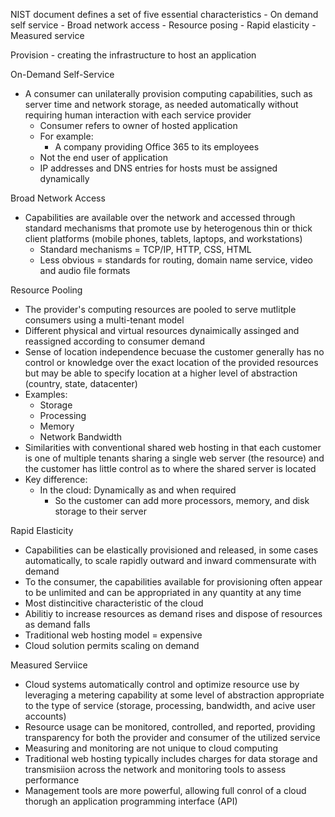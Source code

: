 NIST document defines a set of five essential characteristics
	- On demand self service
	- Broad network access
	- Resource posing
	- Rapid elasticity
	- Measured service

Provision - creating the infrastructure to host an application

On-Demand Self-Service
- A consumer can unilaterally provision computing capabilities, such as server time and network storage, as needed automatically without requiring human interaction with each service provider
  	- Consumer refers to owner of hosted application
  	- For example:
  		- A company providing Office 365 to its employees
	- Not the end user of application
	- IP addresses and DNS entries for hosts must be assigned dynamically


Broad Network Access
- Capabilities are available over the network and accessed through standard mechanisms that promote use by heterogenous thin or thick client platforms (mobile phones, tablets, laptops, and workstations)
	- Standard mechanisms = TCP/IP, HTTP, CSS, HTML
	- Less obvious = standards for routing, domain name service, video and audio file formats


Resource Pooling
- The provider's computing resources are pooled to serve mutlitple consumers using a multi-tenant model
- Different physical and virtual resources dynaimically assinged and reassigned according to consumer demand
- Sense of location independence becuase the customer generally has no control or knowledge over the exact location of the provided resources but may be able to specify location at a higher level of abstraction (country, state, datacenter)
- Examples:
	- Storage
	- Processing
	- Memory
	- Network Bandwidth
- Similarities with conventional shared web hosting in that each customer is one of multiple tenants sharing a single web server (the resource) and the customer has little control as to where the shared server is located
- Key difference:
	- In the cloud: Dynamically as and when required
		- So the customer can add more processors, memory, and disk storage to their server
	 

Rapid Elasticity
- Capabilities can be elastically provisioned and released, in some cases automatically, to scale rapidly outward and inward commensurate with demand
- To the consumer, the capabilities available for provisioning often appear to be unlimited and can be appropriated in any quantity at any time
- Most distincitive characteristic of the cloud
- Abilitiy to increase resources as demand rises and dispose of resources as demand falls
- Traditional web hosting model = expensive
- Cloud solution permits scaling on demand


Measured Serviice
- Cloud systems automatically control and optimize resource use by leveraging a metering capability at some level of abstraction appropriate to the type of service (storage, processing, bandwidth, and acive user accounts)
- Resource usage can be monitored, controlled, and reported, providing transparency for both the provider and consumer of the utilized service
- Measuring and monitoring are not unique to cloud computing
- Traditional web hosting typically includes charges for data storage and transmisiion across the network and monitoring tools to assess performance
- Management tools are more powerful, allowing full conrol of a cloud thorugh an application programming interface (API)


